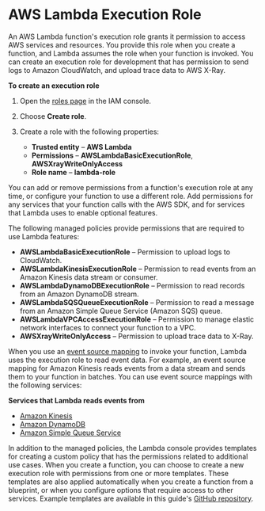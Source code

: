 # AWS Lambda Execution Role<a name="lambda-intro-execution-role"></a>

An AWS Lambda function's execution role grants it permission to access AWS services and resources\. You provide this role when you create a function, and Lambda assumes the role when your function is invoked\. You can create an execution role for development that has permission to send logs to Amazon CloudWatch, and upload trace data to AWS X\-Ray\.

**To create an execution role**

1. Open the [roles page](https://console.aws.amazon.com/iam/home#/roles) in the IAM console\.

1. Choose **Create role**\.

1. Create a role with the following properties:
   + **Trusted entity** – **AWS Lambda**
   + **Permissions** – **AWSLambdaBasicExecutionRole**, **AWSXrayWriteOnlyAccess**
   + **Role name** – **lambda\-role**

You can add or remove permissions from a function's execution role at any time, or configure your function to use a different role\. Add permissions for any services that your function calls with the AWS SDK, and for services that Lambda uses to enable optional features\.

The following managed policies provide permissions that are required to use Lambda features:
+ **AWSLambdaBasicExecutionRole** – Permission to upload logs to CloudWatch\.
+ **AWSLambdaKinesisExecutionRole** – Permission to read events from an Amazon Kinesis data stream or consumer\.
+ **AWSLambdaDynamoDBExecutionRole** – Permission to read records from an Amazon DynamoDB stream\.
+ **AWSLambdaSQSQueueExecutionRole** – Permission to read a message from an Amazon Simple Queue Service \(Amazon SQS\) queue\.
+ **AWSLambdaVPCAccessExecutionRole** – Permission to manage elastic network interfaces to connect your function to a VPC\.
+ **AWSXrayWriteOnlyAccess** – Permission to upload trace data to X\-Ray\.

When you use an [event source mapping](intro-invocation-modes.md) to invoke your function, Lambda uses the execution role to read event data\. For example, an event source mapping for Amazon Kinesis reads events from a data stream and sends them to your function in batches\. You can use event source mappings with the following services:

**Services that Lambda reads events from**
+ [Amazon Kinesis](with-kinesis.md)
+ [Amazon DynamoDB](with-ddb.md)
+ [Amazon Simple Queue Service](with-sqs.md)

In addition to the managed policies, the Lambda console provides templates for creating a custom policy that has the permissions related to additional use cases\. When you create a function, you can choose to create a new execution role with permissions from one or more templates\. These templates are also applied automatically when you create a function from a blueprint, or when you configure options that require access to other services\. Example templates are available in this guide's [GitHub repository](https://github.com/awsdocs/aws-lambda-developer-guide/tree/master/iam-policies)\.